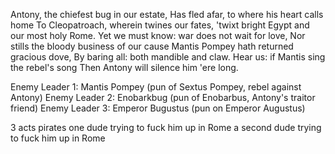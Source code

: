 Antony, the chiefest bug in our estate,
Has fled afar, to where his heart calls home
To Cleopatroach, wherein twines our fates,
'twixt bright Egypt and our most holy Rome.
Yet we must know: war does not wait for love,
Nor stills the bloody business of our cause
Mantis Pompey hath returned gracious dove,
By baring all: both mandible and claw.
Hear us: if Mantis sing the rebel's song
Then Antony will silence him 'ere long.

Enemy Leader 1: Mantis Pompey (pun of Sextus Pompey, rebel against Antony)
Enemy Leader 2: Enobarkbug (pun of Enobarbus, Antony's traitor friend)
Enemy Leader 3: Emperor Bugustus (pun on Emperor Augustus)

3 acts
pirates
one dude trying to fuck him up in Rome
a second dude trying to fuck him up in Rome
